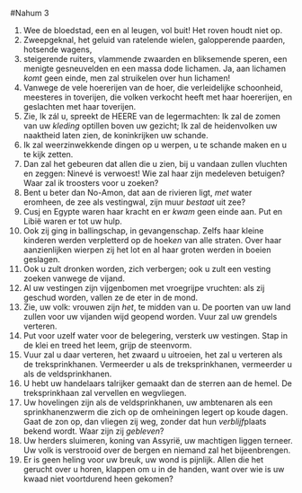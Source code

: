 #Nahum 3
1. Wee de bloedstad, een en al leugen, vol buit! Het roven houdt niet op. 
2. Zweepgeknal, het geluid van ratelende wielen, galopperende paarden, hotsende wagens, 
3. steigerende ruiters, vlammende zwaarden en bliksemende speren, een menigte gesneuvelden en een massa dode lichamen. Ja, aan lichamen *komt* geen einde, men zal struikelen over hun lichamen! 
4. Vanwege de vele hoererijen van de hoer, die verleidelijke schoonheid, meesteres in toverijen, die volken verkocht heeft met haar hoererijen, en geslachten met haar toverijen. 
5. Zie, Ik zál u, spreekt de HEERE van de legermachten: Ik zal de zomen van uw *kleding* optillen boven uw gezicht; Ik zal de heidenvolken uw naaktheid laten zien, de koninkrijken uw schande. 
6. Ik zal weerzinwekkende dingen op u werpen, u te schande maken en u te kijk zetten. 
7. Dan zal het gebeuren dat allen die u zien, bij u vandaan zullen vluchten en zeggen: Ninevé is verwoest! Wie zal haar zijn medeleven betuigen? Waar zal ik troosters voor u zoeken? 
8. Bent u beter dan No-Amon, dat aan de rivieren ligt, *met* water eromheen, de zee als vestingwal, zijn muur *bestaat* uit zee? 
9. Cusj en Egypte waren haar kracht en er *kwam* geen einde aan. Put en Libië waren er tot uw hulp. 
10. Ook zij ging in ballingschap, in gevangenschap. Zelfs haar kleine kinderen werden verpletterd op de hoek*en* van alle straten. Over haar aanzienlijken wierpen zij het lot en al haar groten werden in boeien geslagen. 
11. Ook u zult dronken worden, zich verbergen; ook u zult een vesting zoeken vanwege de vijand. 
12. Al uw vestingen zijn vijgenbomen met vroegrijpe vruchten: als zij geschud worden, vallen ze de eter in de mond. 
13. Zie, uw volk: vrouwen zijn *het*, te midden van u. De poorten van uw land zullen voor uw vijanden wijd geopend worden. Vuur zal uw grendels verteren. 
14. Put voor uzelf water voor de belegering, versterk uw vestingen. Stap in de klei en treed het leem, grijp de steenvorm. 
15. Vuur zal u daar verteren, het zwaard u uitroeien, het zal u verteren als de treksprinkhanen. Vermeerder u als de treksprinkhanen, vermeerder u als de veldsprinkhanen. 
16. U hebt uw handelaars talrijker gemaakt dan de sterren aan de hemel. De treksprinkhaan zal vervellen en wegvliegen. 
17. Uw hovelingen zijn als de veldsprinkhanen, uw ambtenaren als een sprinkhanenzwerm die zich op de omheiningen legert op koude dagen. Gaat de zon op, dan vliegen zij weg, zonder dat hun *verblijf*plaats bekend wordt. Waar zijn zij *gebleven*? 
18. Uw herders sluimeren, koning van Assyrië, uw machtigen liggen terneer. Uw volk is verstrooid over de bergen en niemand zal het bijeenbrengen. 
19. Er is geen heling voor uw breuk, uw wond is pijnlijk. Allen die het gerucht over u horen, klappen om u in de handen, want over wie is uw kwaad niet voortdurend heen gekomen?
